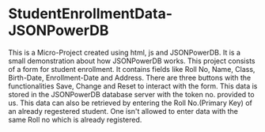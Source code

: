 # StudentEnrollmentData-JSONPowerDB
This is a Micro-Project created using html, js and JSONPowerDB. It is a small demonstration about how JSONPowerDB works. This project consists of a form for student enrollment. It contains fields like Roll No, Name, Class, Birth-Date, Enrollment-Date and Address. There are three buttons with the functionalities Save, Change and Reset to interact with the form. This data is stored in the JSONPowerDB database server with the token no. provided to us. This data can also be retrieved by entering the Roll No.(Primary Key) of an already regestered student. One isn't allowed to enter data with the same Roll no which is already registered.
